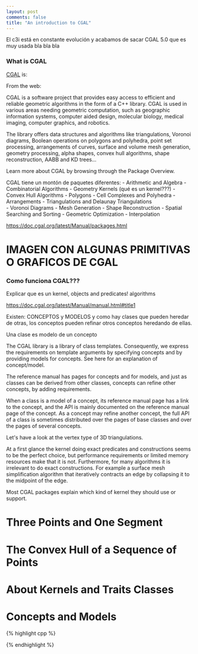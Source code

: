```yaml
---
layout: post
comments: false
title: "An introduction to CGAL"
---
```


El c3i está en constante evolución y acabamos de sacar CGAL 5.0 que es muy usada bla bla bla

### What is CGAL

[CGAL](https://www.cgal.org/) is:

From the web:

CGAL is a software project that provides easy access to efficient and reliable geometric algorithms in the form of a C++ library. CGAL is used in various areas needing geometric computation, such as geographic information systems, computer aided design, molecular biology, medical imaging, computer graphics, and robotics.

The library offers data structures and algorithms like triangulations, Voronoi diagrams, Boolean operations on polygons and polyhedra, point set processing, arrangements of curves, surface and volume mesh generation, geometry processing, alpha shapes, convex hull algorithms, shape reconstruction, AABB and KD trees...

Learn more about CGAL by browsing through the Package Overview.

CGAL tiene un montón de paquetes diferentes: 
     - Arithmetic and Algebra
     - Combinatorial Algorithms
     - Geometry Kernels (qué es un kernel???)
     - Convex Hull Algorithms
     - Polygons
     - Cell Complexes and Polyhedra
     - Arrangements
     - Triangulations and Delaunay Triangulations  
     - Voronoi Diagrams
     - Mesh Generation
     - Shape Reconstruction
     - Spatial Searching and Sorting
     - Geometric Optimization
     - Interpolation


https://doc.cgal.org/latest/Manual/packages.html


# IMAGEN CON ALGUNAS PRIMITIVAS O GRAFICOS DE CGAL

### Como funciona CGAL???

Explicar que es un kernel, objects and predicates! algorithms

https://doc.cgal.org/latest/Manual/manual.html#title1

Existen: CONCEPTOS y MODELOS y como hay clases que pueden heredar de otras, los conceptos pueden refinar otros conceptos heredando de ellas.

Una clase es modelo de un concepto

The CGAL library is a library of class templates. Consequently, we express the requirements on template arguments by specifying concepts and by providing models for concepts. See here for an explanation of concept/model.

The reference manual has pages for concepts and for models, and just as classes can be derived from other classes, concepts can refine other concepts, by adding requirements.

When a class is a model of a concept, its reference manual page has a link to the concept, and the API is mainly documented on the reference manual page of the concept. As a concept may refine another concept, the full API of a class is sometimes distributed over the pages of base classes and over the pages of several concepts.

Let's have a look at the vertex type of 3D triangulations.


At a first glance the kernel doing exact predicates and constructions seems to be the perfect choice, but performance requirements or limited memory resources make that it is not. Furthermore, for many algorithms it is irrelevant to do exact constructions. For example a surface mesh simplification algorithm that iteratively contracts an edge by collapsing it to the midpoint of the edge.

Most CGAL packages explain which kind of kernel they should use or support.
 
# Three Points and One Segment
# The Convex Hull of a Sequence of Points
# About Kernels and Traits Classes
# Concepts and Models


{% highlight cpp %}

{% endhighlight %}
